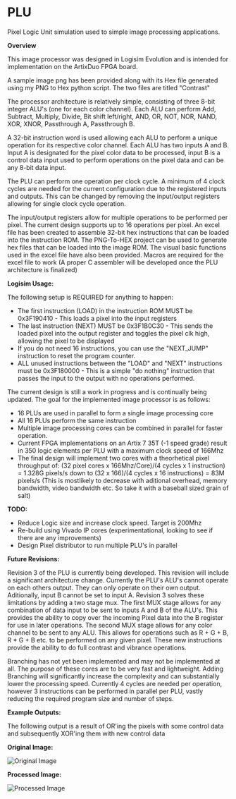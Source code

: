 # PLU
Pixel Logic Unit simulation used to simple image processing applications.

**Overview**

This image processor was designed in Logisim Evolution and is intended for implementation on the ArtixDuo FPGA board.

A sample image png has been provided along with its Hex file generated using my PNG to Hex python script. The two files are titled "Contrast"

The processor architecture is relatively simple, consisting of three 8-bit integer ALU's (one for each color channel). Each ALU can perform Add, Subtract, Multiply, Divide, Bit shift left/right, AND, OR, NOT, NOR, NAND, XOR, XNOR, Passthrough A, Passthrough B.

A 32-bit instruction word is used allowing each ALU to perform a unique operation for its respective color channel. Each ALU has two inputs A and B. Input A is designated for the pixel color data to be processed, input B is a control data input used to perform operations on the pixel data and can be any 8-bit data input. 

The PLU can perform one operation per clock cycle. A minimum of 4 clock cycles are needed for the current configuration due to the registered inputs and outputs. This can be changed by removing the input/output registers allowing for single clock cycle operation. 

The input/output registers allow for multiple operations to be performed per pixel. The current design supports up to 16 operations per pixel. An excel file has been created to assemble 32-bit hex instructions that can be loaded into the instruction ROM. The PNG-To-HEX project can be used to generate hex files that can be loaded into the image ROM. The visual basic functions used in the excel file have also been provided. Macros are required for the excel file to work (A proper C assembler will be developed once the PLU architecture is finalized)

**Logisim Usage:**

The following setup is REQUIRED for anything to happen:
- The first instruction (LOAD) in the instruction ROM MUST be 0x3F190410 - This loads a pixel into the input registers
- The last instruction (NEXT) MUST be 0x3F1B0C30 - This sends the loaded pixel into the output register and toggles the pixel clk high, allowing the pixel to be displayed
- If you do not need 16 instructions, you can use the "NEXT_JUMP" instruction to reset the program counter. 
- ALL unused instructions between the "LOAD" and "NEXT" instructions must be 0x3F180000 - This is a simple "do nothing" instruction that passes the input to the output with no operations performed. 

The current design is still a work in progress and is continually being updated. The goal for the implemented image processor is as follows: 
- 16 PLUs are used in parallel to form a single image processing core
- All 16 PLUs perform the same instruction
- Multiple image processing cores can be combined in parallel for faster operation. 
- Current FPGA implementations on an Artix 7 35T (-1 speed grade) result in 350 logic elements per PLU with a maximum clock speed of 166Mhz
- The final design will implement two cores with a theorhetical pixel throughput of: (32 pixel cores x 166Mhz/Core)/(4 cycles x 1 instruction) = 1.328G pixels/s down to (32 x 166)/(4 cycles x 16 instructions) = 83M pixels/s (This is mostlikely to decrease with aditional overhead, memory bandwidth, video bandwidth etc. So take it with a baseball sized grain of salt) 

**TODO:**

- Reduce Logic size and increase clock speed. Target is 200Mhz
- Re-build using Vivado IP cores (experimentational, looking to see if there are any improvements)
- Design Pixel distributor to run multiple PLU's in parallel 

**Future Revisions:**

Revision 3 of the PLU is currently being developed. This revision will include a significant architecture change. Currently the PLU's ALU's cannot operate on each others output. They can only operate on their own output. Aditionally, input B cannot be set to input A. Revision 3 solves these limitations by adding a two stage mux. The first MUX stage allows for any combination of data input to be sent to inputs A and B of the ALU's. This provides the ability to copy over the incoming Pixel data into the B register for use in later operations. The second MUX stage allows for any color channel to be sent to any ALU. This allows for operations such as R + G + B, R * G + B etc. to be performed on any given pixel. These new instructions provide the ability to do full contrast and vibrance operations. 

Branching has not yet been implemented and may not be implemented at all. The purpose of these cores are to be very fast and lightweight. Adding Branching will significantly increase the complexity and can substantially lower the processing speed. Currently 4 cycles are needed per operation, however 3 instructions can be performed in parallel per PLU, vastly reducing the required program size and number of steps. 

**Example Outputs:**

The following output is a result of OR'ing the pixels with some control data and subsequently XOR'ing them with new control data

**Original Image:**

![Original Image](https://imgur.com/zCOxktV.png)

**Processed Image:**

![Processed Image](https://imgur.com/xH47eJf.png)
